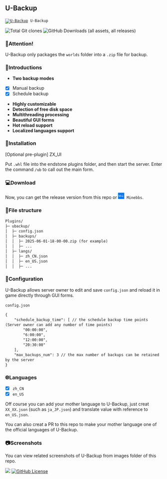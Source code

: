 ## U-Backup

<code><a href="https://github.com/umarurize/UTP"><img height="25" src="https://github.com/umarurize/U_Backup/blob/master/logo/logo.jpg" alt="U-Backup" /></a>&nbsp;U-Backup</code>

![Total Git clones](https://img.shields.io/badge/dynamic/json?label=Total%20Git%20clones&query=$&url=https://cdn.jsdelivr.net/gh/umarurize/U_Backup@master/clone_count.txt&color=brightgreen)
![GitHub Downloads (all assets, all releases)](https://img.shields.io/github/downloads/umarurize/U_Backup/total)

### :maple_leaf:Attention!
U-Backup only packages the `worlds` folder into a `.zip` file for backup.

### 🔔Introductions
* **Two backup modes**
- [x] Manual backup
- [x] Schedule backup
* **Highly customizable**
* **Detection of free disk space**
* **Multithreading processing**
* **Beautiful GUI forms**
* **Hot reload support**
* **Localized languages support**

### :hammer:Installation
[Optional pre-plugin] ZX_UI

Put `.whl` file into the endstone plugins folder, and then start the server. Enter the command `/ub` to call out the main form.

### :computer:Download
Now, you can get the release version from this repo or <code><a href="https://www.minebbs.com/resources/ubackup.9854/"><img height="20" src="https://github.com/umarurize/umaru-cdn/blob/main/images/minebbs.png" alt="Minebbs" /></a>&nbsp;Minebbs</code>.

### 📁File structure
```
Plugins/
├─ ubackup/
│  ├─ config.json
│  ├─ backups/
│  │  ├─ 2025-06-01-18-00-00.zip (for example)
│  │  ├─ ...
│  ├─ langs/
│  │  ├─ zh_CN.json
│  │  ├─ en_US.json
│  │  ├─ ...
```

### 📝Configuration
U-Backup allows server owner to edit and save `config.json` and reload it in game directly through GUI forms.

`config.json`
```json5
{
    "schedule_backup_time": [ // the schedule backup time points (Server owner can add any number of time points)
        "00:00:00",
        "6:00:00",
        "12:00:00",
        "20:30:00"
    ],
    "max_backups_num": 3 // the max number of backups can be retained by the server
}
```

### 🌐Languages
- [x] `zh_CN`
- [x] `en_US`

Off course you can add your mother language to U-Backup, just creat `XX_XX.json` (such as `ja_JP.json`) and translate value with reference to `en_US.json`.

You can also creat a PR to this repo to make your mother language one of the official languages of U-Backup.

### 📷Screenshots
You can view related screenshots of U-Backup from images folder of this repo.

![](https://img.shields.io/badge/language-python-blue.svg) [![GitHub License](https://img.shields.io/github/license/umarurize/U_Backup)](LICENSE)



